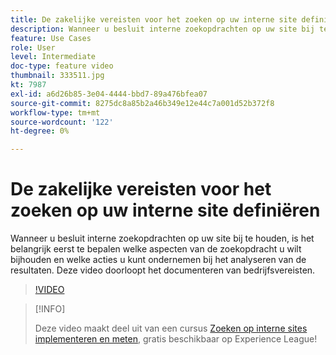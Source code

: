 ```yaml
---
title: De zakelijke vereisten voor het zoeken op uw interne site definiëren
description: Wanneer u besluit interne zoekopdrachten op uw site bij te houden, is het belangrijk eerst te bepalen welke aspecten van de zoekopdracht u wilt bijhouden en welke acties u kunt ondernemen bij het analyseren van de resultaten. Deze video doorloopt het documenteren van bedrijfsvereisten.
feature: Use Cases
role: User
level: Intermediate
doc-type: feature video
thumbnail: 333511.jpg
kt: 7987
exl-id: a6d26b85-3e04-4444-bbd7-89a476bfea07
source-git-commit: 8275dc8a85b2a46b349e12e44c7a001d52b372f8
workflow-type: tm+mt
source-wordcount: '122'
ht-degree: 0%

---
```


# De zakelijke vereisten voor het zoeken op uw interne site definiëren

Wanneer u besluit interne zoekopdrachten op uw site bij te houden, is het belangrijk eerst te bepalen welke aspecten van de zoekopdracht u wilt bijhouden en welke acties u kunt ondernemen bij het analyseren van de resultaten. Deze video doorloopt het documenteren van bedrijfsvereisten.

>[!VIDEO](https://video.tv.adobe.com/v/333511/?quality=12&learn=on)

>[!INFO]
>
> Deze video maakt deel uit van een cursus [Zoeken op interne sites implementeren en meten](https://experienceleague.adobe.com/?recommended=Analytics-U-1-2021.1.search), gratis beschikbaar op Experience League!